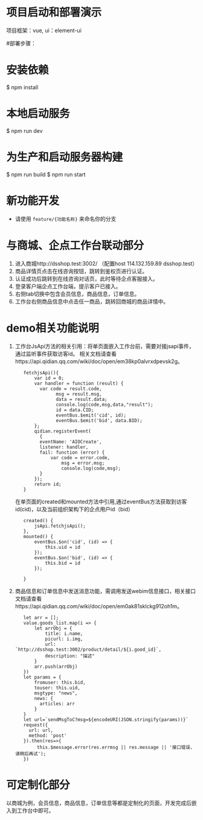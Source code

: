 # 项目启动和部署演示
项目框架：vue, ui：element-ui

#部署步骤：
# 安装依赖
$ npm install

# 本地启动服务
$ npm run dev

# 为生产和启动服务器构建
$ npm run build
$ npm run start
# 新功能开发
- 请使用 `feature/{功能名称}` 来命名你的分支
# 与商城、企点工作台联动部分
1. 进入商城http://dsshop.test:3002/  （配置host 114.132.159.89	dsshop.test）
2. 商品详情页点击在线咨询按钮，跳转到鉴权页进行认证。
3. 认证成功后跳转到在线咨询对话页，此时等待企点客服接入。
4. 登录客户端企点工作台端，提示客户已接入。
5. 右侧tab切换中包含会员信息，商品信息，订单信息。
6. 工作台右侧商品信息中点击任一商品，跳转回商城的商品详情中。

# demo相关功能说明
1. 工作台JsApi方法的相关引用：将单页面嵌入工作台前，需要对接jsapi事件，通过监听事件获取访客id。
  相关文档请查看https://api.qidian.qq.com/wiki/doc/open/em38kp0alvrxdpevsk2g。

          fetchjsApi(){
              var id = 0;
              var handler = function (result) {
                var code = result.code,
                      msg = result.msg,
                      data = result.data;
                      console.log(code,msg,data,"result");
                      id = data.CID;
                      eventBus.$emit('cid', id);
                      eventBus.$emit('bid', data.BID);
              };
              qidian.registerEvent(
                {
                eventName: 'AIOCreate',
                listener: handler,
                fail: function (error) {
                    var code = error.code,
                        msg = error.msg; 
                        console.log(code,msg);
                }
              });
              return id;
          }
    在单页面的created和mounted方法中引用,通过eventBus方法获取到访客id(cid)，以及当前组织架构下的企点用户id（bid）

          created() {
              jsApi.fetchjsApi();
          },
          mounted() {
              eventBus.$on('cid', (id) => {
                  this.uid = id
              });
              eventBus.$on('bid', (id) => {
                  this.bid = id
              });

          }
2. 商品信息和订单信息中发送消息功能，需调用发送webim信息接口，相关接口文档请查看https://api.qidian.qq.com/wiki/doc/open/em0ak81sklckg912oh1m。


          let arr = [];
          value.goods_list.map(i => {
              let arrObj = {
                  title: i.name,
                  picurl: i.img,
                  url: `http://dsshop.test:3002/product/detail/${i.good_id}`,
                  description: "描述"
              }
              arr.push(arrObj)
          })            
          let params = {
              fromuser: this.bid,
              touser: this.uid,
              msgtype: "news",
              news: {
                articles: arr
              }
          }
          let url=`sendMsgToC?msg=${encodeURI(JSON.stringify(params))}`
          request({
            url: url,
            method: 'post'
          }).then(res=>{
               this.$message.error(res.errmsg || res.message || '接口错误，请稍后再试');
          })

# 可定制化部分
以商城为例，会员信息，商品信息，订单信息等都是定制化的页面，开发完成后嵌入到工作台中即可。
